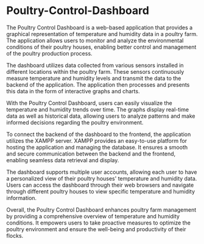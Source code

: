 # Poultry-Control-Dashboard

The Poultry Control Dashboard is a web-based application that provides a graphical representation of temperature and humidity data in a poultry farm. The application allows users to monitor and analyze the environmental conditions of their poultry houses, enabling better control and management of the poultry production process.

The dashboard utilizes data collected from various sensors installed in different locations within the poultry farm. These sensors continuously measure temperature and humidity levels and transmit the data to the backend of the application. The application then processes and presents this data in the form of interactive graphs and charts.

With the Poultry Control Dashboard, users can easily visualize the temperature and humidity trends over time. The graphs display real-time data as well as historical data, allowing users to analyze patterns and make informed decisions regarding the poultry environment.

To connect the backend of the dashboard to the frontend, the application utilizes the XAMPP server. XAMPP provides an easy-to-use platform for hosting the application and managing the database. It ensures a smooth and secure communication between the backend and the frontend, enabling seamless data retrieval and display.

The dashboard supports multiple user accounts, allowing each user to have a personalized view of their poultry houses' temperature and humidity data. Users can access the dashboard through their web browsers and navigate through different poultry houses to view specific temperature and humidity information.

Overall, the Poultry Control Dashboard enhances poultry farm management by providing a comprehensive overview of temperature and humidity conditions. It empowers users to take proactive measures to optimize the poultry environment and ensure the well-being and productivity of their flocks.
